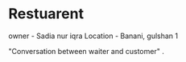 # Restuarent
owner - Sadia nur iqra
Location - Banani, gulshan 1 

"Conversation between waiter and customer" .
